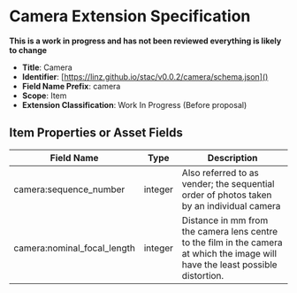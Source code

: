 # Camera Extension Specification

**This is a work in progress and has not been reviewed everything is likely to
change**

- **Title**: Camera
- **Identifier**:
  [https://linz.github.io/stac/v0.0.2/camera/schema.json]()
- **Field Name Prefix**: camera
- **Scope**: Item
- **Extension Classification**: Work In Progress (Before proposal)

## Item Properties or Asset Fields

| Field Name                  | Type    | Description                                                                                                                      |
| --------------------------- | ------- | -------------------------------------------------------------------------------------------------------------------------------- |
| camera:sequence_number      | integer | Also referred to as vender; the sequential order of photos taken by an individual camera                                         |
| camera:nominal_focal_length | integer | Distance in mm from the camera lens centre to the film in the camera at which the image will have the least possible distortion. |
